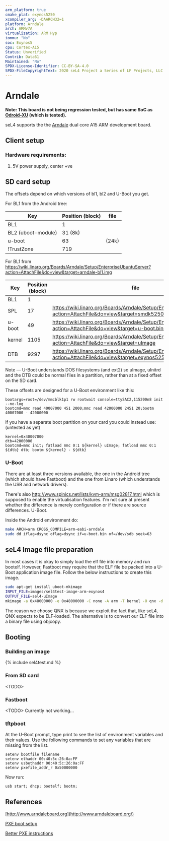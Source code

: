 ```yaml
---
arm_platform: true
cmake_plat: exynos5250
xcompiler_arg: -DAARCH32=1
platform: Arndale
arch: ARMv7A
virtualization: ARM Hyp
iommu: "No"
soc: Exynos5
cpu: Cortex-A15
Status: Unverified
Contrib: Data61
Maintained: "No"
SPDX-License-Identifier: CC-BY-SA-4.0
SPDX-FileCopyrightText: 2020 seL4 Project a Series of LF Projects, LLC.
---
```


# Arndale

**Note: This board is not being regression tested, but has same SoC as [Odroid-XU](/Hardware/OdroidXU) (which is tested).**

seL4 supports the the [Arndale](http://www.arndaleboard.org/wiki/index.php/Main_Page)
  dual core A15 ARM development board.

## Client setup

### Hardware requirements:
1. 5V power supply, center +ve

## SD card setup
 The offsets depend on which versions of bl1, bl2 and
U-Boot you get.

For BL1 from the Android tree:

|Key|Position (block)|file|
|-|-|-|
|BL1 |1 | |
|BL2 (uboot-module)|31 (8k) | |
|u-boot |63 |(24k) | 
|!TrustZone |719 | |

For BL1 from
<https://wiki.linaro.org/Boards/Arndale/Setup/EnterpriseUbuntuServer?action=AttachFile&do=view&target=arndale-bl1.img>
 

|Key|Position (block)|file|
|-|-|-|
|BL1 |1 | |
|SPL |17|<https://wiki.linaro.org/Boards/Arndale/Setup/EnterpriseUbuntuServer?action=AttachFile&do=view&target=smdk5250-spl.bin>|
|u-boot |49|<https://wiki.linaro.org/Boards/Arndale/Setup/EnterpriseUbuntuServer?action=AttachFile&do=view&target=u-boot.binu-boot.bin> (24k) |
|kernel |1105|<https://wiki.linaro.org/Boards/Arndale/Setup/EnterpriseUbuntuServer?action=AttachFile&do=view&target=uImage>|
|DTB |9297|<https://wiki.linaro.org/Boards/Arndale/Setup/EnterpriseUbuntuServer?action=AttachFile&do=view&target=exynos5250-arndale.dtb>|

Note — U-Boot understands DOS filesystems (and ext2) so uImage, uInitrd
and the DTB could be normal files in a partition, rather than at a fixed
offset on the SD card.

These offsets are designed for a U-Boot environment like this:
```
bootargs=root=/dev/mmcblk1p1 rw rootwait console=ttySAC2,115200n8 init --no-log
bootcmd=mmc read 40007000 451 2000;mmc read 42000000 2451 20;bootm 40007000 - 42000000
```

If you have a separate boot partition on your card you could instead
use: (untested as yet)
```
kernel=0x40007000
dtb=42000000
bootcmd=mmc init; fatload mmc 0:1 ${kernel} uImage; fatload mmc 0:1 ${dtb} dtb; bootm ${kernel} - ${dtb}
```

### U-Boot
 There are at least three versions available, the one in
the Android tree (which should have Fastboot) and the one from Linaro
(which understands the USB and network drivers).

There's also <http://www.spinics.net/lists/kvm-arm/msg02817.html> which
is supposed to enable the virtualisation features. I'm not sure at
present whether the difference is merely configuration or if there are
source differences. U-Boot.

Inside the Android environment do:
```bash
make ARCH=arm CROSS_COMPILE=arm-eabi-arndale
sudo dd iflag=dsync oflag=dsync if=u-boot.bin of=/dev/sdb seek=63
```

## seL4 Image file preparation
 In most cases it is okay to simply
load the elf file into memory and run bootelf. However, Fastboot may
require that the ELF file be packed into a U-Boot application image
file. Follow the below instructions to create this image.
```bash
sudo apt-get install uboot-mkimage
INPUT_FILE=images/sel4test-image-arm-exynos4
OUTPUT_FILE=sel4-uImage
mkimage -a 0x48000000 -e 0x48000000 -C none -A arm -T kernel -O qnx -d $INPUT_FILE $OUTPUT_FILE
```

The reason we choose QNX is because we exploit the fact that, like seL4,
QNX expects to be ELF-loaded. The alternative is to convert our ELF file
into a binary file using objcopy.

## Booting

### Building an image

{% include sel4test.md %}

### From SD card

\<TODO>

### Fastboot
\<TODO> Currently not working...

### tftpboot
 At the U-Boot prompt, type print to see the list of
environment variables and their values. Use the following commands to
set any variables that are missing from the list.
```
setenv bootfile filename
setenv ethaddr 00:40:5c:26:0a:FF
setenv usbethaddr 00:40:5c:26:0a:FF
setenv pxefile_addr_r 0x50000000
```

Now run:

```
usb start; dhcp; bootelf; bootm;
```

## References

[http://www.arndaleboard.org](http://www.arndaleboard.org/)

[PXE boot
setup](https://wiki.linaro.org/Boards/Arndale/Setup/PXEBoot)

[Better PXE
instructions](https://wiki.kubuntu.org/ARM/QA/ArndaleBoard)
